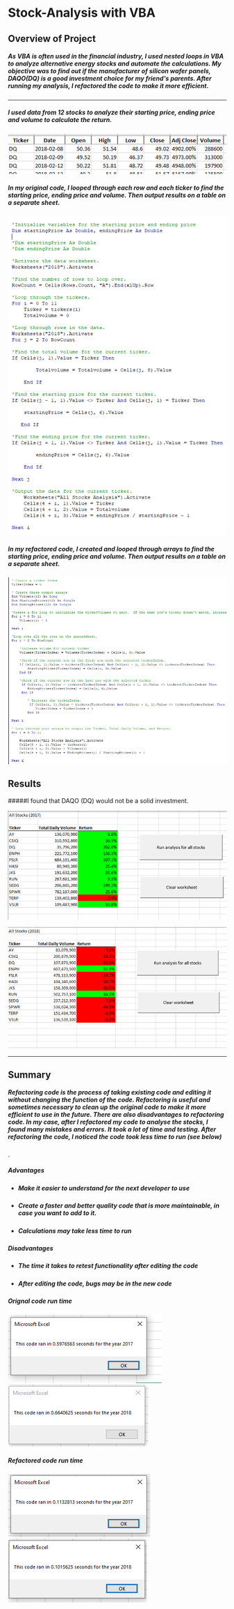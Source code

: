 # **Stock-Analysis with VBA**

## **Overview of Project**

##### As VBA is often used in the financial industry, I used nested loops in VBA to analyze alternative energy stocks and automate the calculations. My objective was to find out if the manufacturer of silicon wafer panels, DAQO(DQ) is a good investment choice for my friend's parents. After running my analysis, I refactored the code to make it more efficient. 
---

##### I used data from  12 stocks to analyze their starting price, ending price and volume to calculate the return. 
![alt text](stockdata.PNG)


##### In my original code, I looped through each row and each ticker to find the starting price, ending price and volume. Then output results on a table on a separate sheet.  
![alt text](StockDataCode.PNG)

##### In my refactored code, I created and looped through arrays to find the starting price, ending price and volume. Then output results on a table on a separate sheet.  
![alt text](Coderefactured.PNG) 

## **Results**

#####I found that DAQO (DQ) would not be a solid investment. 

![alt text](VBA_Challenge_2017.PNG)

![alt text](VBA_Challenge_2018.PNG)

---
## **Summary**

##### Refactoring code is the process of taking existing code and editing it without changing the function of the code.  Refactoring is useful and sometimes necessary to clean up the original code to make it more efficient to use in the future.   There are also disadvantages to refactoring code. In my case, after I refactored my code to analyse the stocks, I found many mistakes and errors.  It took a lot of time and testing. After refactoring the code, I noticed the code took less time to run (see below)
.  
##### **Advantages**
- ##### Make it easier to understand for the next developer to use
- ##### Create a faster and better quality code that is more maintainable, in case you want to add to it. 
- ##### Calculations may take less time to run 
 
##### **Disadvantages**
- ##### The time it takes to retest functionality after editing the code
- ##### After editing the code, bugs may be in the new code

##### **Orignal code run time**
![alt text](2017originalcodetimenew.PNG)   ![alt text](2018originalruntimenew.PNG)

##### **Refactored code run time**
![alt text](2017runtimerefactored.PNG)  ![alt text](2018runtimerefactored.PNG) 
